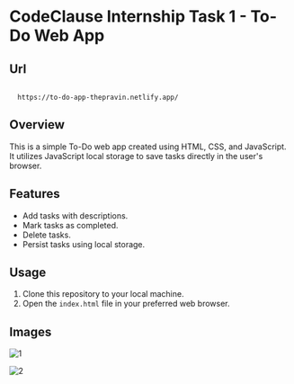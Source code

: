 
# CodeClause Internship Task 1 - To-Do Web App 
## Url
```

  https://to-do-app-thepravin.netlify.app/

```

## Overview
This is a simple To-Do web app created using HTML, CSS, and JavaScript. It utilizes JavaScript local storage to save tasks directly in the user's browser.

## Features
- Add tasks with descriptions.
- Mark tasks as completed.
- Delete tasks.
- Persist tasks using local storage.

## Usage
1. Clone this repository to your local machine.
2. Open the `index.html` file in your preferred web browser.


## Images
![1](https://github.com/thepravin/To-Do-App/assets/114281988/d9e71fde-753b-41d9-a061-39b95f426cdb)

![2](https://github.com/thepravin/To-Do-App/assets/114281988/6d344233-2fc7-4b40-914b-d0b427ca23da)


